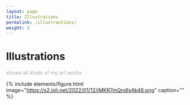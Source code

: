 ```yaml
---
layout: page
title: Illustrations
permalink: /illustrantions/
weight: 2
---
```


# Illustrations

<p style="color:DarkGrey">
shows all kinds of my art works 
</p>

{% include elements/figure.html image="https://s2.loli.net/2022/01/12/jMKR7mQndIxAk48.png" caption="" %}
